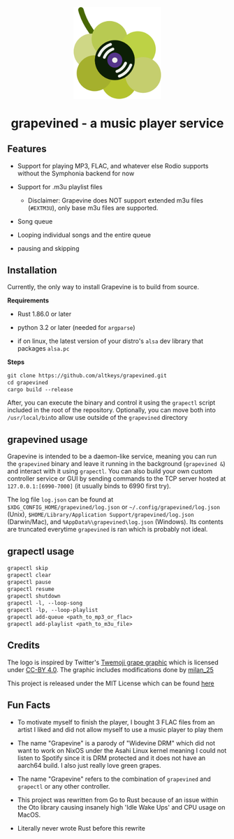 <div align="center">
  <img src="./grapevine.png", width="200", style="display: block; margin: 0 auto"/>

# grapevined - a music player service
</div>

## Features
- Support for playing MP3, FLAC, and whatever else Rodio supports without the Symphonia backend for now

- Support for .m3u playlist files
  - Disclaimer: Grapevine does NOT support extended m3u files (`#EXTM3U`), only base m3u files are supported.
- Song queue

- Looping individual songs and the entire queue

- pausing and skipping



## Installation
Currently, the only way to install Grapevine is to build from source.

**Requirements**
- Rust 1.86.0 or later

- python 3.2 or later (needed for `argparse`)

- if on linux, the latest version of your distro's `alsa` dev library that packages `alsa.pc`

**Steps**
```
git clone https://github.com/altkeys/grapevined.git
cd grapevined
cargo build --release
```

After, you can execute the binary and control it using the `grapectl` script included in the root of the repository. Optionally, you can move both into `/usr/local/bin`to allow use outside of the `grapevined` directory

## grapevined usage
Grapevine is intended to be a daemon-like service, meaning you can run the `grapevined` binary and leave it running in the background (`grapevined &`) and interact with it using `grapectl`. You can also build your own custom controller service or GUI by sending commands to the TCP server hosted at `127.0.0.1:[6990-7000]` (it usually binds to 6990 first try). 

The log file `log.json` can be found at `$XDG_CONFIG_HOME/grapevined/log.json` or `~/.config/grapevined/log.json` (Unix), `$HOME/Library/Application Support/grapevined/log.json` (Darwin/Mac), and `%AppData%\grapevined\log.json` (Windows). Its contents are truncated everytime `grapevined` is ran which is probably not ideal.

## grapectl usage
```
grapectl skip
grapectl clear
grapectl pause
grapectl resume
grapectl shutdown
grapectl -l, --loop-song
grapectl -lp, --loop-playlist
grapectl add-queue <path_to_mp3_or_flac> 
grapectl add-playlist <path_to_m3u_file>
```


## Credits
The logo is inspired by Twitter's [Twemoji grape graphic](https://github.com/twitter/twemoji/blob/master/assets/72x72/1f347.png) which is licensed under [CC-BY 4.0](https://creativecommons.org/licenses/by/4.0/). The graphic includes modifications done by [milan_25](https://github.com/milan252525)


This project is released under the MIT License which can be found [here](https://github.com/altkeys/grapevined/blob/main/LICENSE)

## Fun Facts
- To motivate myself to finish the player, I bought 3 FLAC files from an artist I liked and did not allow myself to use a music player to play them

- The name "Grapevine" is a parody of "Widevine DRM" which did not want to work on NixOS under the Asahi Linux kernel meaning I could not listen to Spotify since it is DRM protected and it does not have an aarch64 build. I also just really love green grapes.

- The name "Grapevine" refers to the combination of `grapevined` and `grapectl` or any other controller.

- This project was rewritten from Go to Rust because of an issue within the Oto library causing insanely high 'Idle Wake Ups' and CPU usage on MacOS.

- Literally never wrote Rust before this rewrite
